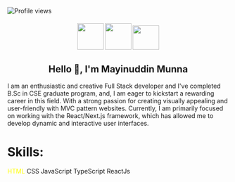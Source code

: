 ![Profile views](https://gpvc.arturio.dev/munnahosssain)

<h4 align="center"  display="flex">
  <a href="https://join.skype.com/invite/Q1ajR6vuVWYD"><img width="60" height="60" src="https://www.freeiconspng.com/uploads/skype-icon-3.png"/ ></a>
  <a href="https://www.linkedin.com/in/mayinuddin-munna-b8b9541a1/"><img width="60" height="60" src="https://pngimg.com/uploads/linkedIn/linkedIn_PNG24.png"/ ></a>
  <a href="https://www.facebook.com/profile.php?id=100073611545089"><img width="60" height="55" src="http://pngimg.com/uploads/facebook_logos/facebook_logos_PNG19748.png"/></a>
</h4>

<h2 align="center">Hello 👋, I'm Mayinuddin Munna</h2>

<p>I am an enthusiastic and creative Full Stack developer and I've completed B.Sc in CSE graduate program, and, I am eager to kickstart a rewarding career in this field. With a strong passion for creating visually appealing and user-friendly with MVC pattern websites. Currently, I am primarily focused on working with the React/Next.js framework, which has allowed me to develop dynamic and interactive user interfaces.</p>
<h1>Skills: </h1>

<p>
   <span style="color:yellow">HTML</span> <span>CSS</span> <span>JavaScript</span> <span>TypeScript</span> <span>ReactJs</span>
</p>

